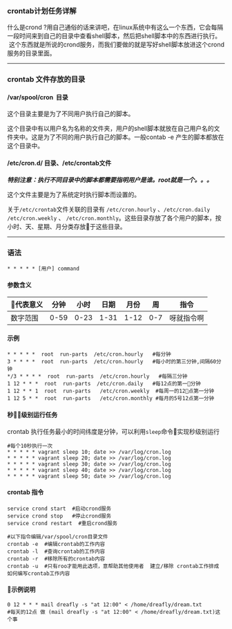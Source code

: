 ### crontab计划任务详解
什么是crond ?用自己通俗的话来讲吧，在linux系统中有这么一个东西，它会每隔一段时间来到自己的目录中查看shell脚本，然后把shell脚本中的东西进行执行。  这个东西就是所说的crond服务，而我们要做的就是写好shell脚本放进这个crond服务的目录里面。

---

### crontab 文件存放的目录

#### /var/spool/cron  目录
这个目录主要是为了不同用户执行自己的脚本。

这个目录中有以用户名为名称的文件夹，用户的shell脚本就放在自己用户名的文件夹中。这是为了不同的用户执行自己的脚本。一般contab -e 产生的脚本都放在这个目录中。

#### /etc/cron.d/ 目录、/etc/crontab文件
***特别注意：执行不同目录中的脚本都需要指明用户是谁。root就是一个。。。***

这个文件主要是为了系统定时执行脚本而设置的。

关于`/etc/crontab`文件关联的目录有 `/etc/cron.hourly` 、`/etc/cron.daily` `/etc/cron.weekly` 、 `/etc/cron.monthly`。这些目录存放了各个用户的脚本，按小时、天、星期、月分类存放于这些目录。

---

### 语法
```shell
* * * * * [用户] command
```
#### 参数含义

代表意义 | 分钟 | 小时 | 日期 | 月份 | 周 | 指令|
---|---|---|---|---|---|---|
数字范围 | 0-59 | 0-23 | 1-31 | 1-12 | 0-7 | 呀就指令啊|



#### 示例
```shell
* * * * *  root  run-parts  /etc/cron.hourly   #每分钟
3 * * * *  root  run-parts  /etc/cron.hourly   #每小时的第三分钟,间隔60分钟
*/3 * * * *  root  run-parts  /etc/cron.hourly   #每隔三分钟
1 12 * * *  root  run-parts  /etc/cron.daily   #每12点的第一分钟
1 12 * * 1  root  run-parts   /etc/cron.weekly  #每周一的12点第一分钟
1 12 5 * *  root  run-parts   /etc/cron.monthly #每月的5号12点第一分钟

```

#### 秒级别运行任务
crontab 执行任务最小的时间纬度是分钟，可以利用`sleep`命令实现秒级别运行
```  shell
#每个10秒执行一次
* * * * * vagrant sleep 10; date >> /var/log/cron.log
* * * * * vagrant sleep 20; date >> /var/log/cron.log
* * * * * vagrant sleep 30; date >> /var/log/cron.log
* * * * * vagrant sleep 40; date >> /var/log/cron.log
* * * * * vagrant sleep 50; date >> /var/log/cron.log
```

#### crontab 指令
```shell
service crond start  #启动crond服务
service crond stop   #停止crond服务
service crond restart  #重启crond服务

#以下指令编辑/var/spool/cron目录文件
crontab -e  #编辑crontab的工作内容
crontab -l  #查询crontab的工作内容
crontab -r  #移除所有的crontab内容
crontab -u  #只有roo才能用此选项，意帮助其他使用者  建立/移除 crontab工作排成 如何编写crontab工作内容
```

#### 示例说明
```shell
0 12 * * * mail dreafly -s "at 12:00" < /home/dreafly/dream.txt
#每天的12点 做 (mail dreafly -s "at 12:00" < /home/dreafly/dream.txt)这个事
```